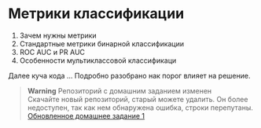 # Метрики классификации

1. Зачем нужны метрики
2. Стандартные метрики бинарной классификации
3. ROC AUC и PR AUC
4. Особенности мультиклассовой классификаци

Далее куча кода ... Подробно разобрано нак порог влияет на решение.

>**Warning** Репозиторий с домашним заданием изменен<br> 
>Cкачайте новый репозиторий, старый можете удалить. Он более недоступен, так как нем обнаружена ошибка, строки перепутаны.<br>
>[Обновленное домашнее задание 1](https://classroom.github.com/a/nSfBYWKu)
